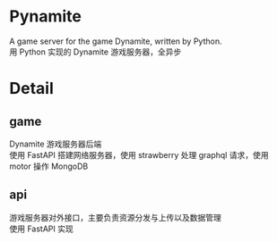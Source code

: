 # Pynamite
A game server for the game Dynamite, written by Python.   
用 Python 实现的 Dynamite 游戏服务器，全异步
# Detail
## game
Dynamite 游戏服务器后端  
使用 FastAPI 搭建网络服务器，使用 strawberry 处理 graphql 请求，使用 motor 操作 MongoDB
## api
游戏服务器对外接口，主要负责资源分发与上传以及数据管理  
使用 FastAPI 实现